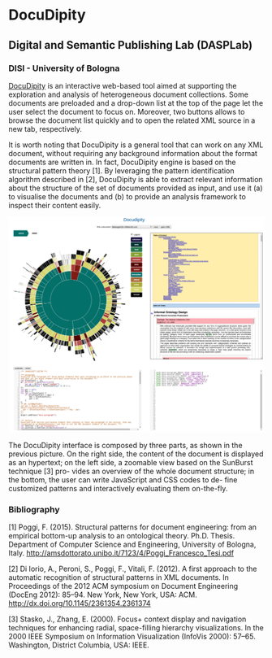 # DocuDipity

## Digital and Semantic Publishing Lab (DASPLab)

### DISI - University of Bologna

[DocuDipity](http://eelst.cs.unibo.it/docudipity/) is an interactive web-based tool aimed at supporting the exploration and analysis of heterogeneous document collections. Some documents are preloaded and a drop-down list at the top of the page let the user select the document to focus on. Moreover, two buttons allows to browse the document list quickly and to open the related XML source in a new tab, respectively. 

It is worth noting that DocuDipity is a general tool that can work on any XML document, without requiring any background information about the format documents are written in. In fact, DocuDipity engine is based on the structural pattern theory [1]. By leveraging the pattern identification algorithm described in [2], DocuDipity is able to extract relevant information about the structure of the set of documents provided as input, and use it (a) to visualise the documents and (b) to provide an analysis framework to inspect their content easily.

![An overview of DocuDipity](https://raw.githubusercontent.com/fpoggi/DocuDipity/master/documentation/images/DocuDipity1.png)

The DocuDipity interface is composed by three parts, as shown in the previous picture. On the right side, the content of the document is displayed as an hypertext; on the left side, a zoomable view based on the SunBurst technique [3] pro-
vides an overview of the whole document structure; in the bottom, the user can write JavaScript and CSS codes to de-
fine customized patterns and interactively evaluating them on-the-fly.


### Bibliography

[1] Poggi, F. (2015). Structural patterns for document engineering: from an empirical bottom-up analysis to an ontological theory. Ph.D. Thesis. Department of Computer Science and Engineering, University of Bologna, Italy. http://amsdottorato.unibo.it/7123/4/Poggi_Francesco_Tesi.pdf

[2] Di Iorio, A., Peroni, S., Poggi, F., Vitali, F. (2012). A first approach to the automatic recognition of structural patterns in XML documents. In Proceedings of the 2012 ACM symposium on Document Engineering (DocEng 2012): 85–94. New York, New York, USA: ACM. http://dx.doi.org/10.1145/2361354.2361374

[3] Stasko, J., Zhang, E. (2000). Focus+ context display and navigation techniques for enhancing radial, space-filling hierarchy visualizations. In the 2000 IEEE Symposium on Information Visualization (InfoVis 2000): 57–65. Washington, District Columbia, USA: IEEE.




